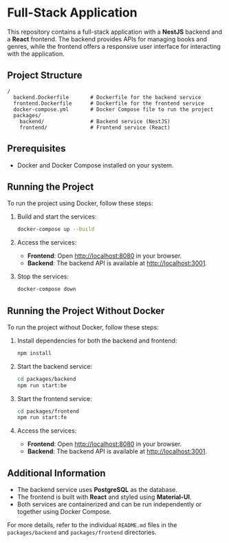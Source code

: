 # Full-Stack Application

This repository contains a full-stack application with a **NestJS** backend and a **React** frontend. The backend provides APIs for managing books and genres, while the frontend offers a responsive user interface for interacting with the application.

## Project Structure

```
/
  backend.Dockerfile       # Dockerfile for the backend service
  frontend.Dockerfile      # Dockerfile for the frontend service
  docker-compose.yml       # Docker Compose file to run the project
  packages/
    backend/               # Backend service (NestJS)
    frontend/              # Frontend service (React)
```

## Prerequisites

- Docker and Docker Compose installed on your system.

## Running the Project

To run the project using Docker, follow these steps:

1. Build and start the services:
   ```bash
   docker-compose up --build
   ```

2. Access the services:
   - **Frontend**: Open [http://localhost:8080](http://localhost:8080) in your browser.
   - **Backend**: The backend API is available at [http://localhost:3001](http://localhost:3001).

3. Stop the services:
   ```bash
   docker-compose down
   ```

## Running the Project Without Docker

To run the project without Docker, follow these steps:

1. Install dependencies for both the backend and frontend:
   ```bash
   npm install
   ```

2. Start the backend service:
   ```bash
   cd packages/backend
   npm run start:be
   ```

3. Start the frontend service:
   ```bash
   cd packages/frontend
   npm run start:fe
   ```

4. Access the services:
   - **Frontend**: Open [http://localhost:8080](http://localhost:8080) in your browser.
   - **Backend**: The backend API is available at [http://localhost:3001](http://localhost:3001).

## Additional Information

- The backend service uses **PostgreSQL** as the database.
- The frontend is built with **React** and styled using **Material-UI**.
- Both services are containerized and can be run independently or together using Docker Compose.

For more details, refer to the individual `README.md` files in the `packages/backend` and `packages/frontend` directories.
